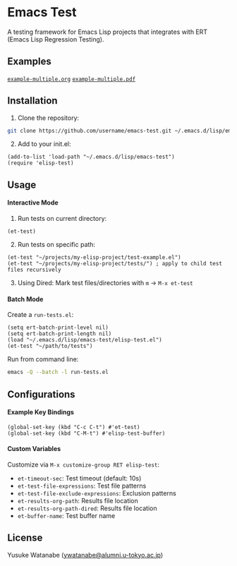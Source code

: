 <!-- ---
!-- Timestamp: 2025-02-25 15:27:42
!-- Author: ywatanabe
!-- File: /home/ywatanabe/.dotfiles/.emacs.d/lisp/emacs-test/README.md
!-- --- -->

# Emacs Test

A testing framework for Emacs Lisp projects that integrates with ERT (Emacs Lisp Regression Testing).

## Examples
[`example-multiple.org`](./examples/elisp-test-results-with-error.org)
[`example-multiple.pdf`](./examples/elisp-test-results-with-error.pdf)

## Installation

1. Clone the repository:
```bash
git clone https://github.com/username/emacs-test.git ~/.emacs.d/lisp/emacs-test
```

2. Add to your init.el:
```elisp
(add-to-list 'load-path "~/.emacs.d/lisp/emacs-test")
(require 'elisp-test)
```

## Usage

#### Interactive Mode

1. Run tests on current directory:
```elisp
(et-test)
```

2. Run tests on specific path:
```elisp
(et-test "~/projects/my-elisp-project/test-example.el")
(et-test "~/projects/my-elisp-project/tests/") ; apply to child test files recursively 
```

3. Using Dired:
Mark test files/directories with `m` -> `M-x et-test`

#### Batch Mode

Create a `run-tests.el`:
```elisp
(setq ert-batch-print-level nil)
(setq ert-batch-print-length nil)
(load "~/.emacs.d/lisp/emacs-test/elisp-test.el")
(et-test "~/path/to/tests")
```

Run from command line:
```bash
emacs -Q --batch -l run-tests.el
```

## Configurations

#### Example Key Bindings

``` elisp
(global-set-key (kbd "C-c C-t") #'et-test)
(global-set-key (kbd "C-M-t") #'elisp-test-buffer)
```

#### Custom Variables

Customize via `M-x customize-group RET elisp-test`:

- `et-timeout-sec`: Test timeout (default: 10s)
- `et-test-file-expressions`: Test file patterns
- `et-test-file-exclude-expressions`: Exclusion patterns
- `et-results-org-path`: Results file location
- `et-results-org-path-dired`: Results file location
- `et-buffer-name`: Test buffer name

## License

Yusuke Watanabe (ywatanabe@alumni.u-tokyo.ac.jp)

<!-- EOF -->
